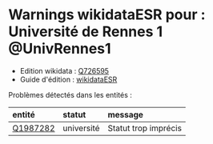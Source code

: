 Warnings wikidataESR pour : Université de Rennes 1 @UnivRennes1
================

- Edition wikidata : [Q726595](https://www.wikidata.org/wiki/Q726595)
- Guide d'édition : [wikidataESR](https://github.com/cpesr/wikidataESR/)



Problèmes détectés dans les entités :

|entité                                             |statut     |message              |
|:--------------------------------------------------|:----------|:--------------------|
|[Q1987282](https://www.wikidata.org/wiki/Q1987282) |université |Statut trop imprécis |
